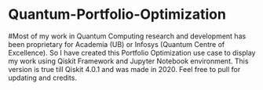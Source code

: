# Quantum-Portfolio-Optimization

#Most of my work in Quantum Computing research and development has been proprietary for Academia (UB) or Infosys (Quantum Centre of Excellence). So I have created this Portfolio Optimization use case to display my work using Qiskit Framework and Jupyter Notebook environment. This version is true till Qiskit 4.0.1 and was made in 2020. Feel free to pull for updating and credits.
